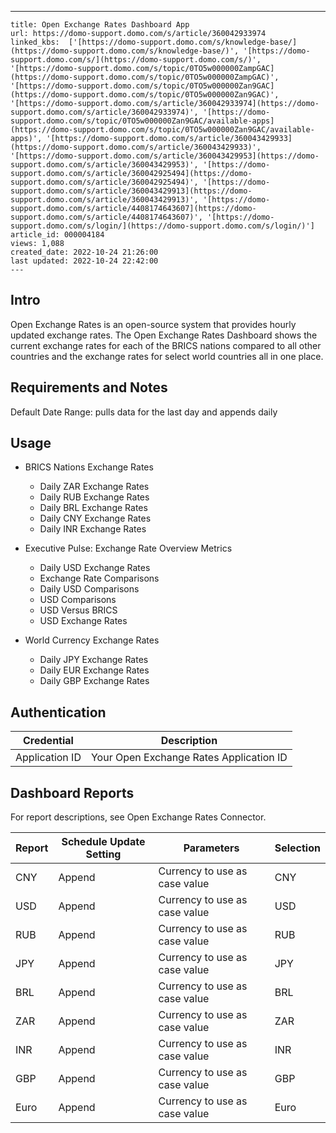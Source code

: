 ---
    title: Open Exchange Rates Dashboard App
    url: https://domo-support.domo.com/s/article/360042933974
    linked_kbs:  ['[https://domo-support.domo.com/s/knowledge-base/](https://domo-support.domo.com/s/knowledge-base/)', '[https://domo-support.domo.com/s/](https://domo-support.domo.com/s/)', '[https://domo-support.domo.com/s/topic/0TO5w000000ZampGAC](https://domo-support.domo.com/s/topic/0TO5w000000ZampGAC)', '[https://domo-support.domo.com/s/topic/0TO5w000000Zan9GAC](https://domo-support.domo.com/s/topic/0TO5w000000Zan9GAC)', '[https://domo-support.domo.com/s/article/360042933974](https://domo-support.domo.com/s/article/360042933974)', '[https://domo-support.domo.com/s/topic/0TO5w000000Zan9GAC/available-apps](https://domo-support.domo.com/s/topic/0TO5w000000Zan9GAC/available-apps)', '[https://domo-support.domo.com/s/article/360043429933](https://domo-support.domo.com/s/article/360043429933)', '[https://domo-support.domo.com/s/article/360043429953](https://domo-support.domo.com/s/article/360043429953)', '[https://domo-support.domo.com/s/article/360042925494](https://domo-support.domo.com/s/article/360042925494)', '[https://domo-support.domo.com/s/article/360043429913](https://domo-support.domo.com/s/article/360043429913)', '[https://domo-support.domo.com/s/article/4408174643607](https://domo-support.domo.com/s/article/4408174643607)', '[https://domo-support.domo.com/s/login/](https://domo-support.domo.com/s/login/)']
    article_id: 000004184
    views: 1,088
    created_date: 2022-10-24 21:26:00
    last updated: 2022-10-24 22:42:00
    ---



Intro
-----


Open Exchange Rates is an open-source system that provides hourly updated exchange rates. The Open Exchange Rates Dashboard shows the current exchange rates for each of the BRICS nations compared to all other countries and the exchange rates for select world countries all in one place.


Requirements and Notes
----------------------


Default Date Range: pulls data for the last day and appends daily


Usage
-----


* BRICS Nations Exchange Rates


	+ Daily ZAR Exchange Rates
	+ Daily RUB Exchange Rates
	+ Daily BRL Exchange Rates
	+ Daily CNY Exchange Rates
	+ Daily INR Exchange Rates
* Executive Pulse: Exchange Rate Overview Metrics


	+ Daily USD Exchange Rates
	+ Exchange Rate Comparisons
	+ Daily USD Comparisons
	+ USD Comparisons
	+ USD Versus BRICS
	+ USD Exchange Rates
* World Currency Exchange Rates


	+ Daily JPY Exchange Rates
	+ Daily EUR Exchange Rates
	+ Daily GBP Exchange Rates


Authentication
--------------




| Credential | Description |
| --- | --- |
| Application ID | Your Open Exchange Rates Application ID |


Dashboard Reports
-----------------


For report descriptions, see Open Exchange Rates Connector.




| Report | Schedule Update Setting | Parameters | Selection |
| --- | --- | --- | --- |
| CNY | Append | Currency to use as case value | CNY |
| USD | Append | Currency to use as case value | USD |
| RUB | Append | Currency to use as case value | RUB |
| JPY | Append | Currency to use as case value | JPY |
| BRL | Append | Currency to use as case value | BRL |
| ZAR | Append | Currency to use as case value | ZAR |
| INR | Append | Currency to use as case value | INR |
| GBP | Append | Currency to use as case value | GBP |
| Euro | Append | Currency to use as case value | Euro |


